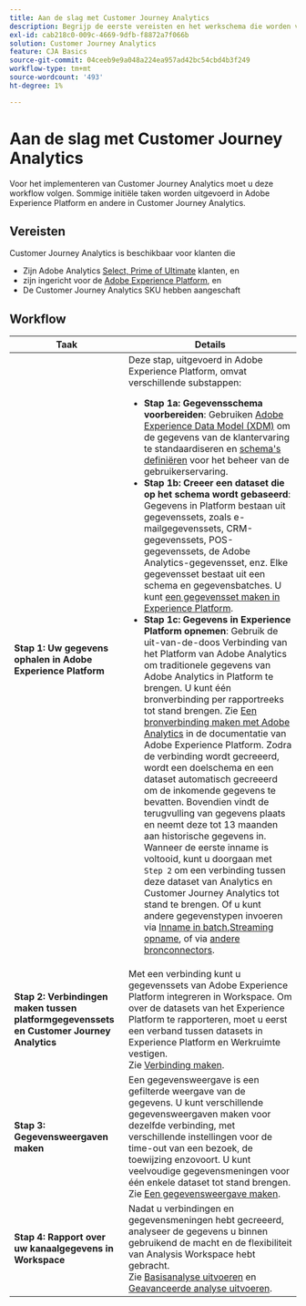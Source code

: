 ```yaml
---
title: Aan de slag met Customer Journey Analytics
description: Begrijp de eerste vereisten en het werkschema die worden vereist om Customer Journey Analytics uit te voeren.
exl-id: cab218c0-009c-4669-9dfb-f8872a7f066b
solution: Customer Journey Analytics
feature: CJA Basics
source-git-commit: 04ceeb9e9a048a224ea957ad42bc54cbd4b3f249
workflow-type: tm+mt
source-wordcount: '493'
ht-degree: 1%

---
```


# Aan de slag met Customer Journey Analytics

Voor het implementeren van Customer Journey Analytics moet u deze workflow volgen. Sommige initiële taken worden uitgevoerd in Adobe Experience Platform en andere in Customer Journey Analytics.

## Vereisten

Customer Journey Analytics is beschikbaar voor klanten die

* Zijn Adobe Analytics [Select, Prime of Ultimate](https://www.adobe.com/analytics/compare-adobe-analytics-packages.html) klanten, en
* zijn ingericht voor de [Adobe Experience Platform](https://www.adobe.com/experience-platform.html), en
* De Customer Journey Analytics SKU hebben aangeschaft

## Workflow

| Taak | Details |
| --- | --- |
| **Stap 1: Uw gegevens ophalen in Adobe Experience Platform** | Deze stap, uitgevoerd in Adobe Experience Platform, omvat verschillende substappen:<ul><li>**Stap 1a: Gegevensschema voorbereiden**: Gebruiken [Adobe Experience Data Model (XDM)](https://experienceleague.adobe.com/docs/experience-platform/xdm/home.html?lang=nl) om de gegevens van de klantervaring te standaardiseren en [schema&#39;s definiëren](https://experienceleague.adobe.com/docs/experience-platform/xdm/tutorials/create-schema-ui.html?lang=en) voor het beheer van de gebruikerservaring.</li><li>**Stap 1b: Creeer een dataset die op het schema wordt gebaseerd**: Gegevens in Platform bestaan uit gegevenssets, zoals e-mailgegevenssets, CRM-gegevenssets, POS-gegevenssets, de Adobe Analytics-gegevensset, enz. Elke gegevensset bestaat uit een schema en gegevensbatches. U kunt [een gegevensset maken in Experience Platform](https://experienceleague.adobe.com/docs/platform-learn/getting-started-for-data-architects-and-data-engineers/create-datasets.html%3Flang%3Dnl).</li><li>**Stap 1c: Gegevens in Experience Platform opnemen**: Gebruik de uit-van-de-doos Verbinding van het Platform van Adobe Analytics om traditionele gegevens van Adobe Analytics in Platform te brengen. U kunt één bronverbinding per rapportreeks tot stand brengen. Zie [Een bronverbinding maken met Adobe Analytics](https://experienceleague.adobe.com/docs/experience-platform/sources/ui-tutorials/create/adobe-applications/analytics.html?lang=en) in de documentatie van Adobe Experience Platform. Zodra de verbinding wordt gecreeerd, wordt een doelschema en een dataset automatisch gecreeerd om de inkomende gegevens te bevatten. Bovendien vindt de terugvulling van gegevens plaats en neemt deze tot 13 maanden aan historische gegevens in. Wanneer de eerste inname is voltooid, kunt u doorgaan met `Step 2` om een verbinding tussen deze dataset van Analytics en Customer Journey Analytics tot stand te brengen. Of u kunt andere gegevenstypen invoeren via [Inname in batch](https://experienceleague.adobe.com/docs/experience-platform/ingestion/batch/overview.html?lang=en),[Streaming opname](https://experienceleague.adobe.com/docs/experience-platform/ingestion/streaming/overview.html?lang=en), of via [andere bronconnectors](https://experienceleague.adobe.com/docs/experience-platform/sources/home.html?lang=en).</li></ul> |
| **Stap 2: Verbindingen maken tussen platformgegevenssets en Customer Journey Analytics** | Met een verbinding kunt u gegevenssets van Adobe Experience Platform integreren in Workspace. Om over de datasets van het Experience Platform te rapporteren, moet u eerst een verband tussen datasets in Experience Platform en Werkruimte vestigen.<br>Zie [Verbinding maken](/help/connections/create-connection.md). |
| **Stap 3: Gegevensweergaven maken** | Een gegevensweergave is een gefilterde weergave van de gegevens. U kunt verschillende gegevensweergaven maken voor dezelfde verbinding, met verschillende instellingen voor de time-out van een bezoek, de toewijzing enzovoort. U kunt veelvoudige gegevensmeningen voor één enkele dataset tot stand brengen.<br>Zie [Een gegevensweergave maken](/help/data-views/create-dataview.md). |
| **Stap 4: Rapport over uw kanaalgegevens in Workspace** | Nadat u verbindingen en gegevensmeningen hebt gecreeerd, analyseer de gegevens u binnen gebruikend de macht en de flexibiliteit van Analysis Workspace hebt gebracht.<br>Zie [Basisanalyse uitvoeren](/help/analysis-workspace/perform-basic-analysis.md) en [Geavanceerde analyse uitvoeren](/help/analysis-workspace/perform-adv-analysis.md). |
